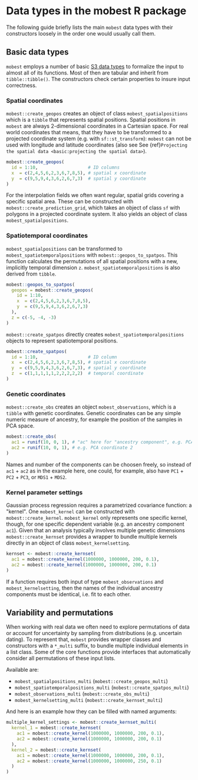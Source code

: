 # Data types in the mobest R package

The following guide briefly lists the main `mobest` data types with their constructors loosely in the order one would usually call them.

## Basic data types

`mobest` employs a number of basic [S3 data types](http://adv-r.had.co.nz/S3.html) to formalize the input to almost all of its functions. Most of then are tabular and inherit from `tibble::tibble()`. The constructors check certain properties to insure input correctness.

### Spatial coordinates

`mobest::create_geopos` creates an object of class `mobest_spatialpositions` which is a `tibble` that represents spatial positions. Spatial positions in `mobest` are always 2-dimensional coordinates in a Cartesian space. For real world coordinates that means, that they have to be transformed to a projected coordinate system (e.g. with `sf::st_transform`): `mobest` can not be used with longitude and latitude coordinates (also see See {ref}`Projecting the spatial data <basic:projecting the spatial data>`).

```r
mobest::create_geopos(
  id = 1:10,                   # ID columns
  x  = c(2,4,5,6,2,3,6,7,8,5), # spatial x coordinate
  y  = c(9,5,9,4,3,6,2,6,7,3)  # spatial y coordinate
)
```

For the interpolation fields we often want regular, spatial grids covering a specific spatial area. These can be constructed with `mobest::create_prediction_grid`, which takes an object of class `sf` with polygons in a projected coordinate system. It also yields an object of class `mobest_spatialpositions`.

### Spatiotemporal coordinates

`mobest_spatialpositions` can be transformed to `mobest_spatiotemporalpositions` with `mobest::geopos_to_spatpos`. This function calculates the permutations of all spatial positions with a new, implicitly temporal dimension `z`. `mobest_spatiotemporalpositions` is also derived from `tibble`.

```r
mobest::geopos_to_spatpos(
  geopos = mobest::create_geopos(
    id = 1:10,
    x  = c(2,4,5,6,2,3,6,7,8,5),
    y  = c(9,5,9,4,3,6,2,6,7,3)
  ),
  z = c(-5, -4, -3)
)
```

`mobest::create_spatpos` directly creates `mobest_spatiotemporalpositions` objects to represent spatiotemporal positions.

```r
mobest::create_spatpos(
  id = 1:10,                   # ID column
  x  = c(2,4,5,6,2,3,6,7,8,5), # spatial x coordinate
  y  = c(9,5,9,4,3,6,2,6,7,3), # spatial y coordinate
  z  = c(1,1,1,1,1,2,2,2,2,2)  # temporal coordinate
)
```

### Genetic coordinates

`mobest::create_obs` creates an object `mobest_observations`, which is a `tibble` with genetic coordinates. Genetic coordinates can be any simple numeric measure of ancestry, for example the position of the samples in PCA space.

```r
mobest::create_obs(
  ac1 = runif(10, 0, 1), # "ac" here for "ancestry component", e.g. PCA coordinate 1
  ac2 = runif(10, 0, 1), # e.g. PCA coordinate 2
)
```

Names and number of the components can be choosen freely, so instead of `ac1` + `ac2` as in the example here, one could, for example, also have `PC1` + `PC2` + `PC3`, or `MDS1` + `MDS2`.

### Kernel parameter settings

Gaussian process regression requires a parametrized covariance function: a "kernel". One `mobest_kernel` can be constructed with `mobest::create_kernel`. `mobest_kernel` only represents one specific kernel, though, for one specific dependent variable (e.g. an ancestry component `ac1`). Given that an analysis typically involves multiple genetic dimensions `mobest::create_kernset` provides a wrapper to bundle multiple kernels directly in an object of class `mobest_kernelsetting`.

```r
kernset <- mobest::create_kernset(
  ac1 = mobest::create_kernel(1000000, 1000000, 200, 0.1),
  ac2 = mobest::create_kernel(1000000, 1000000, 200, 0.1)
)
```

If a function requires both input of type `mobest_observations` and `mobest_kernelsetting`, then the names of the individual ancestry components must be identical, i.e. fit to each other.

## Variability and permutations

When working with real data we often need to explore permutations of data or account for uncertainty by sampling from distributions (e.g. uncertain dating). To represent that, `mobest` provides wrapper classes and constructors with a `*_multi` suffix, to bundle multiple individual elements in a list class. Some of the core functions provide interfaces that automatically consider all permutations of these input lists.

Available are:

- `mobest_spatialpositions_multi` (`mobest::create_geopos_multi`)
- `mobest_spatiotemporalpositions_multi` (`mobest::create_spatpos_multi`)
- `mobest_observations_multi` (`mobest::create_obs_multi`)
- `mobest_kernelsetting_multi` (`mobest::create_kernset_multi`)

And here is an example how they can be filled with named arguments:

```r
multiple_kernel_settings <- mobest::create_kernset_multi(
  kernel_1 = mobest::create_kernset(
    ac1 = mobest::create_kernel(1000000, 1000000, 200, 0.1),
    ac2 = mobest::create_kernel(1000000, 1000000, 200, 0.1)
  ),
  kernel_2 = mobest::create_kernset(
    ac1 = mobest::create_kernel(1000000, 1000000, 200, 0.1),
    ac2 = mobest::create_kernel(1000000, 1000000, 250, 0.1)
  )
)
```
